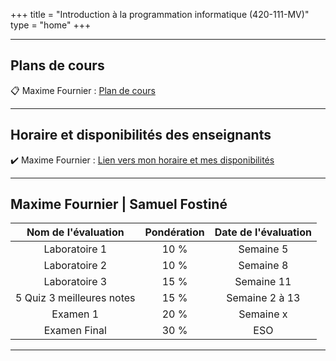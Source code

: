 +++
title = "Introduction à la programmation informatique (420-111-MV)"
type = "home"
+++


***

## Plans de cours

:clipboard: Maxime Fournier  : <a href="/420-111/plan420111.pdf" target="_blanck">Plan de cours</a>

<!-- :clipboard: Samuel Fostiné  : [Plan de cours(TODO)]() -->


***

## Horaire et disponibilités des enseignants
:heavy_check_mark: Maxime Fournier  : <a href="/420-111/horaireAut2025.pdf" target="_blanck">Lien vers mon horaire et mes disponibilités</a>

<!-- :heavy_check_mark: Samuel Fostiné  : [Lien vers mon horaire et mes disponibilités(TODO)]() -->

***

##  Maxime Fournier | Samuel Fostiné

|Nom de l'évaluation|Pondération|Date de l'évaluation|
|:---:|:---:|:---:|
|Laboratoire 1| 10 % |Semaine 5|
|Laboratoire 2| 10 % |Semaine 8|
|Laboratoire 3| 15 % |Semaine 11|
|5 Quiz 3 meilleures notes| 15 % |Semaine 2 à 13|
|Examen 1| 20 % |Semaine x|
|Examen Final| 30 % |ESO|


***







